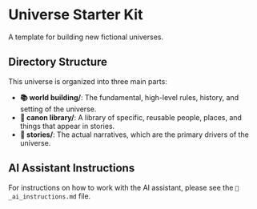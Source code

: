 # Universe Starter Kit

A template for building new fictional universes.

## Directory Structure

This universe is organized into three main parts:

* **📚 world building/**: The fundamental, high-level rules, history, and setting of the universe.
* **📇 canon library/**: A library of specific, reusable people, places, and things that appear in stories.
* **📜 stories/**: The actual narratives, which are the primary drivers of the universe.

## AI Assistant Instructions

For instructions on how to work with the AI assistant, please see the `🤖_ai_instructions.md` file.